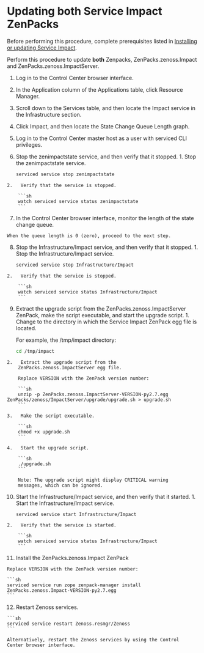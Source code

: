 # Updating both Service Impact ZenPacks

Before performing this procedure, complete prerequisites listed in
[Installing or updating Service Impact](/imp/install/installation-procedures.html).

Perform this procedure to update **both** Zenpacks,
ZenPacks.zenoss.Impact and ZenPacks.zenoss.ImpactServer.

1.   Log in to the Control Center browser interface.
2.   In the Application column of the Applications table, click Resource
    Manager.
3.   Scroll down to the Services table, and then locate the Impact
    service in the Infrastructure section.
4.   Click Impact, and then locate the State Change Queue Length graph.
5.   Log in to the Control Center master host as a user with serviced
    CLI privileges.
6.   Stop the zenimpactstate service, and then verify that it stopped.
    1.   Stop the zenimpactstate service.

        ```sh
        serviced service stop zenimpactstate
        ```

    2.   Verify that the service is stopped.

        ```sh
        watch serviced service status zenimpactstate
        ```

7.   In the Control Center browser interface, monitor the length of the
    state change queue.

    When the queue length is 0 (zero), proceed to the next step.

8.   Stop the Infrastructure/Impact service, and then verify that it
    stopped.
    1.   Stop the Infrastructure/Impact service.

        ```sh
        serviced service stop Infrastructure/Impact
        ```

    2.   Verify that the service is stopped.

        ```sh
        watch serviced service status Infrastructure/Impact
        ```

9.   Extract the upgrade script from the ZenPacks.zenoss.ImpactServer
    ZenPack, make the script executable, and start the upgrade script.
    1.   Change to the directory in which the Service Impact ZenPack egg
        file is located.

        For example, the /tmp/impact directory:

        ```sh
        cd /tmp/impact
        ```

    2.   Extract the upgrade script from the
        ZenPacks.zenoss.ImpactServer egg file.

        Replace VERSION with the ZenPack version number:

        ```sh
        unzip -p ZenPacks.zenoss.ImpactServer-VERSION-py2.7.egg ZenPacks/zenoss/ImpactServer/upgrade/upgrade.sh > upgrade.sh
        ```

    3.   Make the script executable.

        ```sh
        chmod +x upgrade.sh
        ```

    4.   Start the upgrade script.

        ```sh
        ./upgrade.sh
        ```

        Note: The upgrade script might display CRITICAL warning
        messages, which can be ignored.

10.  Start the Infrastructure/Impact service, and then verify that it
    started.
    1.   Start the Infrastructure/Impact service.

        ```sh
        serviced service start Infrastructure/Impact
        ```

    2.   Verify that the service is started.

        ```sh
        watch serviced service status Infrastructure/Impact
        ```

11.  Install the ZenPacks.zenoss.Impact ZenPack

    Replace VERSION with the ZenPack version number:

    ```sh
    serviced service run zope zenpack-manager install ZenPacks.zenoss.Impact-VERSION-py2.7.egg
    ```

12.  Restart Zenoss services.

    ```sh
    serviced service restart Zenoss.resmgr/Zenoss
    ```

    Alternatively, restart the Zenoss services by using the Control
    Center browser interface.


